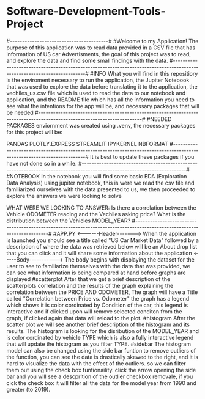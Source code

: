 # Software-Development-Tools-Project
#----------------------------------------#
#Welcome to my Application!
The purpose of this application was to read data provided in a CSV file that has information of US car Advertisments,
the goal of this project was to read, and explore the data and find some small findings with the data.
#------------------------------------------------------------------------------------------------------------------------#
#INFO 
What you will find in this repositiory is the enviroment necessary to run the application, the Jupiter Notebook that was used to explore the data before translating it to the application, the vechiles_us.csv file which is used to read the data to our notebook and application, and the README file which has all the information you need to see what the intentions for the app will be, and necessary packages that will be needed
#------------------------------------------------------------------------------------------------------------------------#
#NEEDED PACKAGES
enviornment was created using .venv, the necessary packages for this project will be:

PANDAS 
PLOTLY.EXPRESS
STREAMLIT
IPYKERNEL
NBFORMAT
#------------------------------------------------------------------------------------------------------------------------#
It is  best to update these packages if you have not done so in a while.
#------------------------------------------------------------------------------------------------------------------------#
#NOTEBOOK
In the notebook you will find some basic EDA (Exploration Data Analysis) using jupiter notebook, this is were we read the csv file and familiarized ourselves with the data presented to us, we then proceeded to explore the answers we were looking to solve

WHAT WERE WE LOOKING TO ANSWER:
Is there a correlation between the Vehicle ODOMETER reading and the Vechiles asking price?
What is the distribution between the Vehicles MODEL_YEAR?
#------------------------------------------------------------------------------------------------------------------------#
#APP.PY
<------Header------->
When the application is launched you should see a title called "US Car Market Data"
followed by a description of where the data was retrieved
below will be an About drop list that you can click and it will share some information about the application
<-----Body----------->
The body begins with displaying the dataset for the user to see to familiarize themselves with the data that was provided, we can see what information is being compared at hand before graphs are displayed
#scatterplot
After that we get a brief description of the scatterplots correlation and the results of the graph explaining the correlation between the PRICE AND ODOMETER, The graph will have a Title called "Correlation between Price vs. Odometer"
the graph has a legend which shows it is color cordinated by Condition of the car, this legend is interactive and if clicked upon will remove selected conditon from the graph, if clicked again that data will reload to the plot.
#histogram
After the scatter plot we will see another brief description of the histogram and its results. The histogram is looking for the disribution of the MODEL_YEAR and is color cordinated by vehicle TYPE which is also a fully interactive legend that will update the histogram as you filter TYPE.
#sidebar
The histogram model can also be changed using the side bar funtion to remove outliers of the function, you can see the data is drastically skewed to the right, and it is hard to visualize the data with the effect of the outliers. so we can filter them out using the check box funtionaility. click the arrow opening the side bar and you will see a descprition of the outlier checkbox removale, if you cick the check box it will filter all the data for the model year from 1990 and greater (to 2019).




